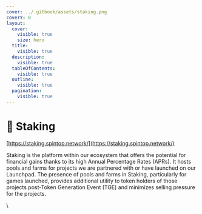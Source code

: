 ```yaml
---
cover: ../.gitbook/assets/staking.png
coverY: 0
layout:
  cover:
    visible: true
    size: hero
  title:
    visible: true
  description:
    visible: true
  tableOfContents:
    visible: true
  outline:
    visible: true
  pagination:
    visible: true
---
```


# 🏦 Staking

[https://staking.spintop.network/](https://staking.spintop.network/)

Staking is the platform within our ecosystem that offers the potential for financial gains thanks to its high Annual Percentage Rates (APRs). It hosts pools and farms for projects we are partnered with or have launched on our Launchpad. The presence of pools and farms in Staking, particularly for games launched, provides additional utility to token holders of those projects post-Token Generation Event (TGE) and minimizes selling pressure for the projects.

\
